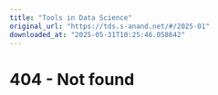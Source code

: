 ```yaml
---
title: "Tools in Data Science"
original_url: "https://tds.s-anand.net/#/2025-01"
downloaded_at: "2025-05-31T10:25:46.058642"
---
```


404 - Not found
===============
